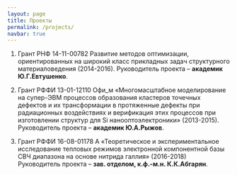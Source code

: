 ```yaml
---
layout: page
title: Проекты
permalink: /projects/
navbar: true
---
```


1. Грант РНФ 14-11-00782 Развитие методов оптимизации, ориентированных на широкий класс прикладных задач структурного материаловедения (2014-2016).
Руководитель проекта – **академик Ю.Г.Евтушенко**.

2. Грант РФФИ 13-01-12110 Офи_м «Многомасштабное моделирование на супер-ЭВМ процессов образования кластеров точечных дефектов и их трансформации в протяженные дефекты при радиационных воздействиях и верификация этих процессов при изготовлении структур для Si нанооптоэлектроники» (2013-2015).
Руководитель проекта – **академик Ю.А.Рыжов**.

3. Грант РФФИ 16-08-01178 А «Теоретическое и экспериментальное исследование тепловых режимов электронной компонентной базы СВЧ диапазона на основе нитрида галлия» (2016-2018)
Руководитель проекта – **зав. отделом, к.ф.-м.н. К.К.Абгарян**.
